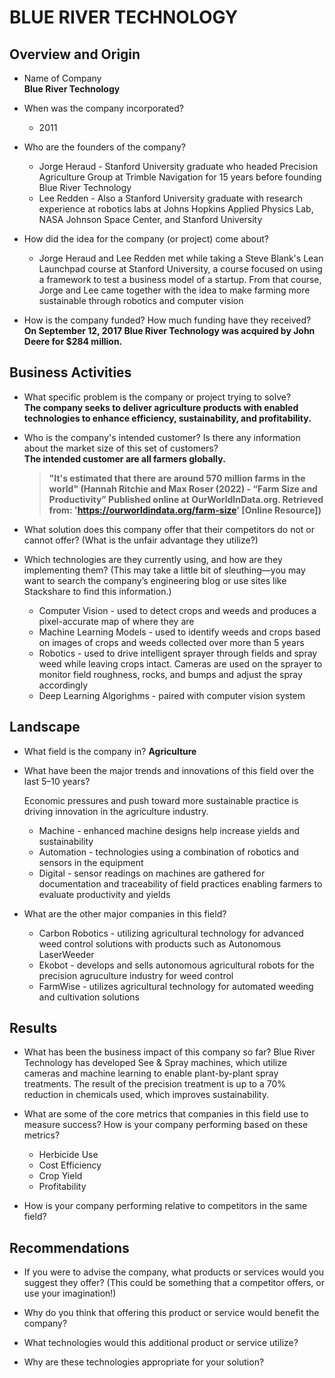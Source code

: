 # BLUE RIVER TECHNOLOGY

## Overview and Origin

* Name of Company  
    **Blue River Technology**

* When was the company incorporated? 
    - 2011

* Who are the founders of the company? 
    - Jorge Heraud - Stanford University graduate who headed Precision Agriculture Group at Trimble Navigation for 15 years before founding Blue River Technology
    - Lee Redden - Also a Stanford University graduate with research experience at robotics labs at Johns Hopkins Applied Physics Lab, NASA Johnson Space Center, and Stanford University

* How did the idea for the company (or project) come about?  
    - Jorge Heraud and Lee Redden met while taking a Steve Blank's Lean Launchpad course at Stanford University, a course focused on using a framework to test a business model of a startup. From that course, Jorge and Lee came together with the idea to make farming more sustainable through robotics and computer vision

* How is the company funded? How much funding have they received?  
    **On September 12, 2017 Blue River Technology was acquired by John Deere for $284 million.**

## Business Activities

* What specific problem is the company or project trying to solve?  
    **The company seeks to deliver agriculture products with enabled technologies to enhance efficiency, sustainability, and profitability.**

* Who is the company's intended customer? Is there any information about the market size of this set of customers?  
    **The intended customer are all farmers globally.**
     >**"It's estimated that there are around 570 million farms in the world" (Hannah Ritchie and Max Roser (2022) - “Farm Size and Productivity” Published online at OurWorldInData.org. Retrieved from: 'https://ourworldindata.org/farm-size' [Online Resource])**

* What solution does this company offer that their competitors do not or cannot offer? (What is the unfair advantage they utilize?)

* Which technologies are they currently using, and how are they implementing them? (This may take a little bit of sleuthing&mdash;you may want to search the company’s engineering blog or use sites like Stackshare to find this information.)
  - Computer Vision - used to detect crops and weeds and produces a pixel-accurate map of where they are
  - Machine Learning Models - used to identify weeds and crops based on images of crops and weeds collected over more than 5 years
  - Robotics - used to drive intelligent sprayer through fields and spray weed while leaving crops intact.  Cameras are used on the sprayer to monitor field roughness, rocks, and bumps and adjust the spray accordingly
  - Deep Learning Algorighms - paired with computer vision system

## Landscape

* What field is the company in?
  **Agriculture**

* What have been the major trends and innovations of this field over the last 5&ndash;10 years?

  Economic pressures and push toward more sustainable practice is driving innovation in the agriculture industry.
    - Machine - enhanced machine designs help increase yields and sustainability
    - Automation - technologies using a combination of robotics and sensors in the equipment 
    - Digital - sensor readings on machines are gathered for documentation and traceability of field practices enabling farmers to evaluate productivity and yields

* What are the other major companies in this field?
  - Carbon Robotics - utilizing agricultural technology for advanced weed control solutions with products such as Autonomous LaserWeeder
  - Ekobot - develops and sells autonomous agricultural robots for the precision agruculture industry for weed control
  - FarmWise - utilizes agricultural technology for automated weeding and cultivation solutions

## Results

* What has been the business impact of this company so far?
  Blue River Technology has developed See & Spray machines, which utilize cameras and machine learning to enable plant-by-plant spray treatments. The result of the precision treatment is up to a 70% reduction in chemicals used, which improves sustainability. 

* What are some of the core metrics that companies in this field use to measure success? How is your company performing based on these metrics?
  - Herbicide Use
  - Cost Efficiency
  - Crop Yield
  - Profitability


* How is your company performing relative to competitors in the same field?

## Recommendations

* If you were to advise the company, what products or services would you suggest they offer? (This could be something that a competitor offers, or use your imagination!)

* Why do you think that offering this product or service would benefit the company?

* What technologies would this additional product or service utilize?

* Why are these technologies appropriate for your solution?